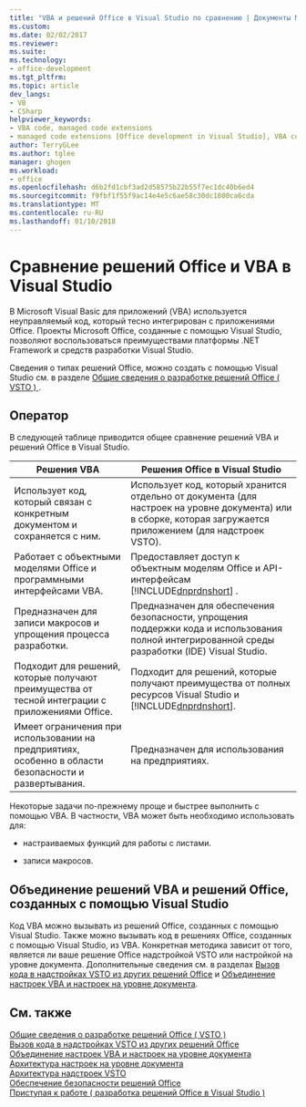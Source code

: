 ```yaml
---
title: "VBA и решений Office в Visual Studio по сравнению | Документы Microsoft"
ms.custom: 
ms.date: 02/02/2017
ms.reviewer: 
ms.suite: 
ms.technology:
- office-development
ms.tgt_pltfrm: 
ms.topic: article
dev_langs:
- VB
- CSharp
helpviewer_keywords:
- VBA code, managed code extensions
- managed code extensions [Office development in Visual Studio], VBA compared to
author: TerryGLee
ms.author: tglee
manager: ghogen
ms.workload:
- office
ms.openlocfilehash: d6b2fd1cbf3ad2d58575b22b55f7ec1dc40b6ed4
ms.sourcegitcommit: f9fbf1f55f9ac14e4e5c6ae58c30dc1800ca6cda
ms.translationtype: MT
ms.contentlocale: ru-RU
ms.lasthandoff: 01/10/2018
---
```

# <a name="vba-and-office-solutions-in-visual-studio-compared"></a>Сравнение решений Office и VBA в Visual Studio
  В Microsoft Visual Basic для приложений (VBA) используется неуправляемый код, который тесно интегрирован с приложениями Office. Проекты Microsoft Office, созданные с помощью Visual Studio, позволяют воспользоваться преимуществами платформы .NET Framework и средств разработки Visual Studio.  
  
 Сведения о типах решений Office, можно создать с помощью Visual Studio см. в разделе [Общие сведения о разработке решений Office &#40; VSTO &#41; ](../vsto/office-solutions-development-overview-vsto.md).  
  
## <a name="comparison"></a>Оператор  
 В следующей таблице приводится общее сравнение решений VBA и решений Office в Visual Studio.  
  
|Решения VBA|Решения Office в Visual Studio|  
|-------------------|---------------------------------------|  
|Использует код, который связан с конкретным документом и сохраняется с ним.|Использует код, который хранится отдельно от документа (для настроек на уровне документа) или в сборке, которая загружается приложением (для надстроек VSTO).|  
|Работает с объектными моделями Office и программными интерфейсами VBA.|Предоставляет доступ к объектным моделям Office и API-интерфейсам [!INCLUDE[dnprdnshort](../sharepoint/includes/dnprdnshort-md.md)] .|  
|Предназначен для записи макросов и упрощения процесса разработки.|Предназначен для обеспечения безопасности, упрощения поддержки кода и использования полной интегрированной среды разработки (IDE) Visual Studio.|  
|Подходит для решений, которые получают преимущества от тесной интеграции с приложениями Office.|Подходит для решений, которые получают преимущества от полных ресурсов Visual Studio и [!INCLUDE[dnprdnshort](../sharepoint/includes/dnprdnshort-md.md)].|  
|Имеет ограничения при использовании на предприятиях, особенно в области безопасности и развертывания.|Предназначен для использования на предприятиях.|  
  
 Некоторые задачи по-прежнему проще и быстрее выполнить с помощью VBA. В частности, VBA может быть необходимо использовать для:  
  
-   настраиваемых функций для работы с листами.  
  
-   записи макросов.  
  
## <a name="combining-vba-solutions-and-office-solutions-created-by-using-visual-studio"></a>Объединение решений VBA и решений Office, созданных с помощью Visual Studio  
 Код VBA можно вызывать из решений Office, созданных с помощью Visual Studio. Также можно вызывать код в решениях Office, созданных с помощью Visual Studio, из VBA. Конкретная методика зависит от того, является ли ваше решение Office надстройкой VSTO или настройкой на уровне документа. Дополнительные сведения см. в разделах [Вызов кода в надстройках VSTO из других решений Office](../vsto/calling-code-in-vsto-add-ins-from-other-office-solutions.md) и [Объединение настроек VBA и настроек на уровне документа](../vsto/combining-vba-and-document-level-customizations.md).  
  
## <a name="see-also"></a>См. также  
 [Общие сведения о разработке решений Office &#40; VSTO &#41;](../vsto/office-solutions-development-overview-vsto.md)   
 [Вызов кода в надстройках VSTO из других решений Office](../vsto/calling-code-in-vsto-add-ins-from-other-office-solutions.md)   
 [Объединение настроек VBA и настроек на уровне документа](../vsto/combining-vba-and-document-level-customizations.md)   
 [Архитектура настроек на уровне документа](../vsto/architecture-of-document-level-customizations.md)   
 [Архитектура надстроек VSTO](../vsto/architecture-of-vsto-add-ins.md)   
 [Обеспечение безопасности решений Office](../vsto/securing-office-solutions.md)   
 [Приступая к работе &#40; разработка решений Office в Visual Studio &#41;](../vsto/getting-started-office-development-in-visual-studio.md)  
  
  